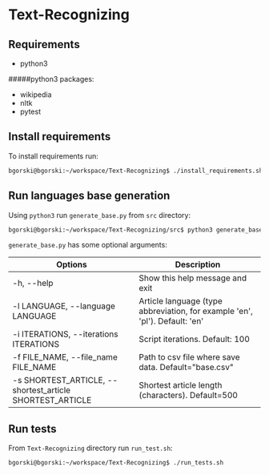 # Text-Recognizing

## Requirements

- python3

#####python3 packages:
- wikipedia
- nltk
- pytest

## Install requirements
To install requirements run:
```bash
bgorski@bgorski:~/workspace/Text-Recognizing$ ./install_requirements.sh 
```


## Run languages base generation
Using `python3` run `generate_base.py` from `src` directory:
```bash
bgorski@bgorski:~/workspace/Text-Recognizing/src$ python3 generate_base.py
```

`generate_base.py` has some optional arguments:

Options | Description 
--- | ---
-h, --help | Show this help message and exit
-l LANGUAGE, --language LANGUAGE | Article language (type abbreviation, for example 'en', 'pl'). Default: 'en'
-i ITERATIONS, --iterations ITERATIONS | Script iterations. Default: 100
-f FILE_NAME, --file_name FILE_NAME | Path to csv file where save data. Default="base.csv"
-s SHORTEST_ARTICLE, --shortest_article SHORTEST_ARTICLE | Shortest article length (characters). Default=500


## Run tests
From `Text-Recognizing` directory run `run_test.sh`:
```bash
bgorski@bgorski:~/workspace/Text-Recognizing$ ./run_tests.sh 
```
